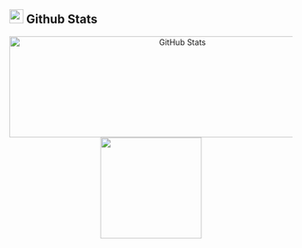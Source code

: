 ## <img src="https://media.giphy.com/media/iY8CRBdQXODJSCERIr/giphy.gif" width="25"><b> Github Stats </b>

<p align="center">
<a href="https://github.com/SantiagoRR2004">
  <img height="180em" src="https://github-readme-stats-liard-nu-21.vercel.app/api?username=SantiagoRR2004&show_icons=true&theme=algolia&hide=stars&hide_title=true&show=reviews,prs_merged&include_all_commits=true" alt="GitHub Stats" style="width: 600px;"/>
  <img height="180em" src="https://github-readme-stats-liard-nu-21.vercel.app/api/top-langs/?username=SantiagoRR2004&theme=algolia&hide=ShaderLab,HLSL"/>
  
</a>
</p>
